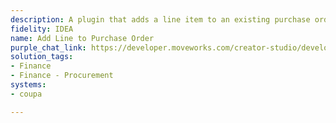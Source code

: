 ```yaml
---
description: A plugin that adds a line item to an existing purchase order.
fidelity: IDEA
name: Add Line to Purchase Order
purple_chat_link: https://developer.moveworks.com/creator-studio/developer-tools/purple-chat/?conversation=%7B%22startTimestamp%22%3A%2211%3A43+AM%22%2C%22messages%22%3A%5B%7B%22role%22%3A%22user%22%2C%22parts%22%3A%5B%7B%22richText%22%3A%22%3Cp%3EI+need+to+add+a+new+software+subscription+line+to+our+purchase+order+with+ACME.+Can+you+help%3F%3Cbr%3E%3C%2Fp%3E%22%7D%5D%7D%2C%7B%22role%22%3A%22assistant%22%2C%22parts%22%3A%5B%7B%22richText%22%3A%22%3Cp%3EI+found+a+few+POs+with+ACME%2C+which+one+are+you+referring+to%3F%3Cbr%3E%3Cb%3E-+PO1234%3A+%3C%2Fb%3ECompany+Event+Supplies%3Cbr%3E-+%3Cb%3EPO5678%3A+%3C%2Fb%3EOffice+Supplies%3Cbr%3E%3C%2Fp%3E%22%7D%5D%7D%2C%7B%22role%22%3A%22user%22%2C%22parts%22%3A%5B%7B%22richText%22%3A%22%3Cp%3EI+need+to+add+another+50+chairs+to+the+event+one.%3Cbr%3E%3C%2Fp%3E%22%7D%5D%7D%2C%7B%22role%22%3A%22assistant%22%2C%22parts%22%3A%5B%7B%22richText%22%3A%22%3Cp%3ESure%2C+can+I+get+a+quick+business+justification%3F%3Cbr%3E%3C%2Fp%3E%22%7D%5D%7D%2C%7B%22role%22%3A%22user%22%2C%22parts%22%3A%5B%7B%22richText%22%3A%22%3Cp%3EWe+had+a+few+last+minute+invites+from+our+strategic+account+team+and+we+need+to+host+them+at+the+Company+event.%3Cbr%3E%3C%2Fp%3E%22%7D%5D%7D%2C%7B%22role%22%3A%22assistant%22%2C%22parts%22%3A%5B%7B%22richText%22%3A%22%3Cp%3EGot+it.+I+can+add+those+chairs+to+the+purchase+order.%3Cbr%3E%3C%2Fp%3E%22%7D%2C%7B%22richText%22%3A%22%3Cb%3E%3Cp%3ECan+you+confirm+these+details%3F%3Cbr%3E%3C%2Fp%3E%3C%2Fb%3E%3Cbr%3E%3Cp%3E%3Cb%3EPurchase+Order+ID%3A%3C%2Fb%3E+1234%3Cbr%3E%3Cb%3ELine+Item+to+Add%3A%3Cbr%3E%3C%2Fb%3E-+%3Cb%3EItem%3C%2Fb%3E%3A+White+Folding+Chairs%3Cbr%3E-+%3Cb%3EQuantity%3C%2Fb%3E%3A+50%3Cbr%3E-+%3Cb%3EPrice+Per+Chair%3C%2Fb%3E%3A+%2410%3Cbr%3E%3Cb%3EBusiness+Justification%3A%3C%2Fb%3E+Late+RVSPs+from+the+strategic+account+team+for+key+customers.%3C%2Fp%3E%22%7D%2C%7B%22buttons%22%3A%5B%7B%22style%22%3A%22filled%22%2C%22buttonText%22%3A%22View+Details%22%7D%2C%7B%22style%22%3A%22outlined%22%2C%22buttonText%22%3A%22Got+it%2C+thanks%21%22%7D%5D%7D%5D%7D%5D%7D
solution_tags:
- Finance
- Finance - Procurement
systems:
- coupa

---
```

